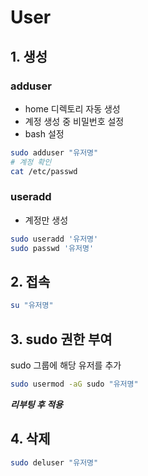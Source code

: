 # User

## 1. 생성

### adduser

- home 디렉토리 자동 생성
- 계정 생성 중 비밀번호 설정
- bash 설정

```bash
sudo adduser "유저명"
# 계정 확인
cat /etc/passwd
```

### useradd

- 계정만 생성

```bash
sudo useradd '유저명'
sudo passwd '유저명'
```

## 2. 접속

```bash
su "유저명"
```

## 3. sudo 권한 부여

sudo 그룹에 해당 유저를 추가

```bash
sudo usermod -aG sudo "유저명"
```

***리부팅 후 적용***

## 4. 삭제

```bash
sudo deluser "유저명"
```
